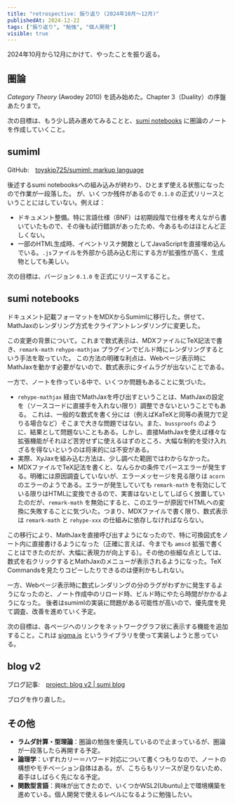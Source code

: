 ```yaml
---
title: "retrospective: 振り返り (2024年10月～12月)"
publishedAt: 2024-12-22
tags: ["振り返り", "勉強", "個人開発"]
visible: true
---
```


2024年10月から12月にかけて、やったことを振り返る。

## 圏論

*Category Theory* (Awodey 2010) を読み始めた。Chapter 3（Duality）の序盤あたりまで。

次の目標は、もう少し読み進めてみることと、[sumi notebooks](https://toyskip725.github.io/notebooks/) に圏論のノートを作成していくこと。


## sumiml

GitHub:　[toyskip725/sumiml: markup language](https://github.com/toyskip725/sumiml)

後述するsumi notebooksへの組み込みが終わり、ひとまず使える状態になったので作業が一段落した。
が、いくつか残件があるので `0.1.0` の正式リリースということにはしていない。例えば：

- ドキュメント整備。特に言語仕様（BNF）は初期段階で仕様を考えながら書いていたもので、その後も試行錯誤があったため、今あるものはほとんど正しくない。
- 一部のHTML生成時、イベントリスナ関数としてJavaScriptを直接埋め込んでいる。`.js`ファイルを外部から読み込む形にする方が拡張性が高く、生成物としても美しい。

次の目標は、バージョン `0.1.0` を正式にリリースすること。


## sumi notebooks

ドキュメント記載フォーマットをMDXからSumimlに移行した。併せて、MathJaxのレンダリング方式をクライアントレンダリングに変更した。

この変更の背景について。これまで数式表示は、MDXファイルにTeX記法で書き、`remark-math` `rehype-mathjax` プラグインでビルド時にレンダリングするという手法を取っていた。
この方法の明確な利点は、Webページ表示時にMathJaxを動かす必要がないので、数式表示にタイムラグが出ないことである。

一方で、ノートを作っている中で、いくつか問題もあることに気づいた。

- `rehype-mathjax` 経由でMathJaxを呼び出すということは、MathJaxの設定を（ソースコードに直接手を入れない限り）調整できないということでもある。
これは、一般的な数式を書く分には（例えばKaTeXと同等の表現力で足りる場合など）そこまで大きな問題ではない。また、`bussproofs` のように、結果として問題ないこともある。しかし、直接MathJaxを使えば様々な拡張機能がそれほど苦労せずに使えるはずのところ、大幅な制約を受け入れざるを得ないというのは将来的には不安がある。
- 実際、XyJaxを組み込む方法は、少し調べた範囲ではわからなかった。
- MDXファイルでTeX記法を書くと、なんらかの条件でパースエラーが発生する。明確には原因調査していないが、エラーメッセージを見る限りは `acorn` のエラーのようである。エラーが発生していても `remark-math` を有効にしている限りはHTMLに変換できるので、実害はないとしてしばらく放置していたのだが、`remark-math` を無効にすると、このエラーが原因でHTMLへの変換に失敗することに気づいた。つまり、MDXファイルで書く限り、数式表示は `remark-math` と `rehype-xxx` の仕組みに依存しなければならない。

この移行により、MathJaxを直接呼び出すようになったので、特に可換図式をノート内に直接書けるようになった（正確に言えば、今までも `amscd` 拡張で書くことはできたのだが、大幅に表現力が向上する）。その他の些細な点としては、数式を右クリックするとMathJaxのメニューが表示されるようになった。TeX Commandsを見たりコピーしたりできるのは便利かもしれない。

一方、Webページ表示時に数式レンダリングの分のラグがわずかに発生するようになったのと、ノート作成中のリロード時、ビルド時にやたら時間がかかるようになった。
後者はsumimlの実装に問題がある可能性が高いので、優先度を見て調査、改善を進めていく予定。


次の目標は、各ページへのリンクをネットワークグラフ状に表示する機能を追加すること。これは [sigma.js](https://www.sigmajs.org/) というライブラリを使って実装しようと思っている。


##  blog v2

ブログ記事:　[project: blog v2 | sumi blog](https://toyskip725.github.io/blog/post/2024-12-01/)

ブログを作り直した。


## その他

- **ラムダ計算・型理論**：圏論の勉強を優先しているので止まっているが、圏論が一段落したら再開する予定。
- **論理学**：いずれカリー＝ハワード対応について書くつもりなので、ノートの構想やモチベーション自体はある。が、こちらもリソースが足りないため、着手はしばらく先になる予定。
- **関数型言語**：興味が出てきたので、いくつかWSL2(Ubuntu)上で環境構築を進めている。個人開発で使えるレベルになるように勉強したい。